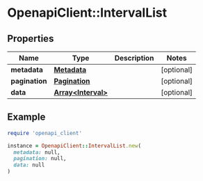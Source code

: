 # OpenapiClient::IntervalList

## Properties

| Name | Type | Description | Notes |
| ---- | ---- | ----------- | ----- |
| **metadata** | [**Metadata**](Metadata.md) |  | [optional] |
| **pagination** | [**Pagination**](Pagination.md) |  | [optional] |
| **data** | [**Array&lt;Interval&gt;**](Interval.md) |  | [optional] |

## Example

```ruby
require 'openapi_client'

instance = OpenapiClient::IntervalList.new(
  metadata: null,
  pagination: null,
  data: null
)
```

